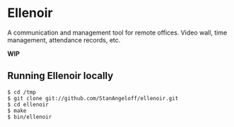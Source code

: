 Ellenoir
========

A communication and management tool for remote offices. Video wall, time management, attendance records, etc.

**WIP**

Running Ellenoir locally
------------------------

```shell
$ cd /tmp
$ git clone git://github.com/StanAngeloff/ellenoir.git
$ cd ellenoir
$ make
$ bin/ellenoir
```
